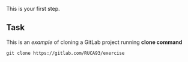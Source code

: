This is your first step.

## Task

This is an _example_ of cloning a GitLab project running **clone command**

`git clone https://gitlab.com/RUCA93/exercise`